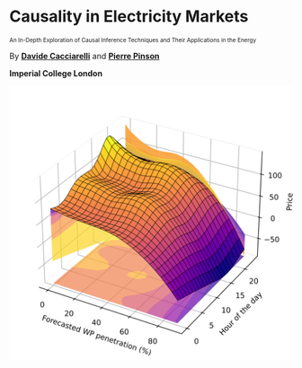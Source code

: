 # Causality in Electricity Markets

<p style="font-size:10px;">An In-Depth Exploration of Causal Inference Techniques and Their Applications in the Energy</p>

By [**Davide Cacciarelli**](https://sites.google.com/view/dcacciarelli) and [**Pierre Pinson**](https://pierrepinson.com/)

**Imperial College London**

<img src="penetration_apx.png" alt="cover photo" align="center" width="600px"/>
